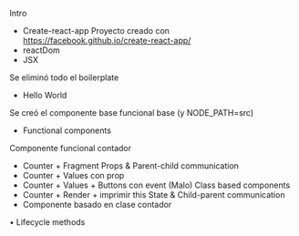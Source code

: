 Intro
* Create-react-app Proyecto creado con https://facebook.github.io/create-react-app/
* reactDom
* JSX

Se eliminó todo el boilerplate
* Hello World

Se creó el componente base funcional base (y NODE_PATH=src)
* Functional components

Componente funcional contador
* Counter + Fragment
Props & Parent-child communication
* Counter + Values con prop
* Counter + Values + Buttons con event (Malo)
Class based components
* Counter + Render + imprimir this
State & Child-parent communication
* Componente basado en clase contador

• Lifecycle methods
